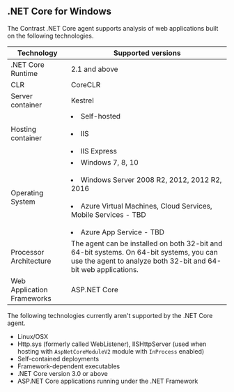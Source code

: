 <!--
title: "Contrast .NET Core Agent Supported Technology"
description: "Contrast .NET Core agent supported technology"
tags: "installation agent .NET Core windows azure supported technology"
-->

## .NET Core for Windows

The Contrast .NET Core agent supports analysis of web applications built on the following technologies.

| Technology                 | Supported versions                       |
| -------------------------- | ---------------------------------------- |
| .NET Core Runtime             | 2.1 and above |
| CLR                        | CoreCLR |
| Server container                | Kestrel                |
| Hosting container          | <li>Self-hosted</li><br /> <li>IIS</li><br /><li>IIS Express</li>
| Operating System           | <li>Windows 7, 8, 10</li><br/> <li>Windows Server 2008 R2, 2012, 2012 R2, 2016</li><br/><li>Azure Virtual Machines, Cloud Services, Mobile Services - TBD</li><br/><li> Azure App Service - TBD </li> |
| Processor Architecture     | The agent can be installed on both 32-bit and 64-bit systems. On 64-bit systems, you can use the agent to analyze both 32-bit and 64-bit web applications. |
| Web Application Frameworks | ASP.NET Core |

The following technologies currently aren't supported by the .NET Core agent. 

* Linux/OSX
* Http.sys (formerly called WebListener), IISHttpServer (used when hosting with `AspNetCoreModuleV2` module with `InProcess` enabled)
* Self-contained deployments 
* Framework-dependent executables
* .NET Core version 3.0 or above 
* ASP.NET Core applications running under the .NET Framework 

